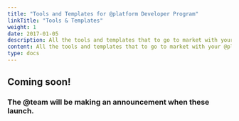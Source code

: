 ```yaml
---
title: "Tools and Templates for @platform Developer Program"
linkTitle: "Tools & Templates"
weight: 1
date: 2017-01-05
description: All the tools and templates that to go to market with your @platform privacy app
content: All the tools and templates that to go to market with your @platform privacy app
type: docs
---
```


## Coming soon!

### The @team will be making an announcement when these launch.

